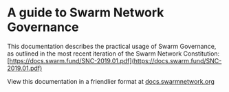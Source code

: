 # A guide to Swarm Network Governance

This documentation describes the practical usage of Swarm Governance, as outlined in the most recent iteration of the Swarm Network Constitution: [https://docs.swarm.fund/SNC-2019.01.pdf](https://docs.swarm.fund/SNC-2019.01.pdf)

View this documentation in a friendlier format at [docs.swarmnetwork.org](https://docs.swarmnetwork.org)


